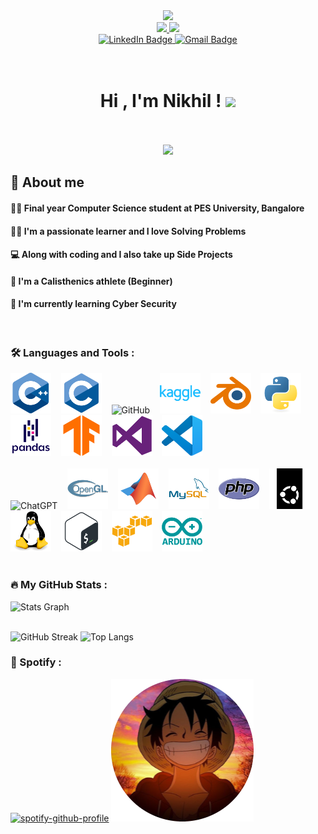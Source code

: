 <div id="header" align="center">
  <img src="https://media.giphy.com/media/v1.Y2lkPTc5MGI3NjExdGZ0bGtjcjhpMmk3NnhiZnQ5Z3dzNjRjZXZ5Y21pZmFzOTgwd3VhbCZlcD12MV9pbnRlcm5hbF9naWZfYnlfaWQmY3Q9Zw/26SdS6M9jzxdqq72JU/giphy.gif" width="300"/>
<br>
  <a href = "https://auth.geeksforgeeks.org/user/nikhilsp242/">
  <img src="https://img.shields.io/badge/GeeksforGeeks-298D46?style=for-the-badge&logo=geeksforgeeks&logoColor=white"/>
  </a>
  <a href = "https://leetcode.com/nikhilsp/">
  <img src = "https://img.shields.io/badge/-LeetCode-FFA116?style=for-the-badge&logo=LeetCode&logoColor=black"/>
    </a>
  
  <!--
  <a href="https://twitter.com/NikhilSP176242">
    <img src="https://img.shields.io/badge/Twitter-blue?style=for-the-badge&logo=twitter&logoColor=white" alt="Twitter Badge"/>
  </a>
  <a href = "http://discordapp.com/users/797359552874020954">
    <img src="https://img.shields.io/badge/Discord-7289DA?style=for-the-badge&logo=discord&logoColor=white"
  </a>
  -->

  <br>
  <a href="https://www.linkedin.com/in/nikhil-s-p-bb5504231/">
    <img src="https://img.shields.io/badge/LinkedIn-blue?style=for-the-badge&logo=linkedin&logoColor=white" alt="LinkedIn Badge"/>
  </a>
  <a href = "mailto:nikhilsp242@gmail.com">
    <img src="https://img.shields.io/badge/Gmail-D14836?style=for-the-badge&logo=gmail&logoColor=white" alt="Gmail Badge"/>
  </a>
  

  <br>
  <br>
  <img src="https://komarev.com/ghpvc/?username=your-github-nikhilsp242&style=flat-square&color=blue" alt=""/>
  <h1>
  Hi , I'm Nikhil !
  <img src="https://media.giphy.com/media/hvRJCLFzcasrR4ia7z/giphy.gif" width="30px"/>
</h1>
  <br>
  <br>
 <div id="header" align="center">
  <img src="https://readme-typing-svg.herokuapp.com?font=Courier+new&color=%23808080&size=40&width=800&duration=6969&lines=Welcome+to+my+profile!">
  </div>
</div>


## 💁 About me
#### 🧑‍🎓 Final year Computer Science student at PES University, Bangalore</br>
#### 🧑‍💻 I'm a passionate learner and I love Solving Problems </br>
#### 💻 Along with coding and I also take up Side Projects </br>
#### 💪 I'm a Calisthenics athlete (Beginner) </br>
#### 📖 I'm currently learning Cyber Security </br>

</br>

<!--
## Top repositories
[![Readme Card](https://github-readme-stats.vercel.app/api/pin/?username=nikhilsp242&repo=GeeksforGeeks_Submissions&theme=github_dark)](https://github.com/nikhilsp242/GeeksforGeeks_Submissions)
-->

### :hammer_and_wrench: Languages and Tools :
<div>
  <img src = "https://github.com/devicons/devicon/blob/master/icons/cplusplus/cplusplus-original.svg" title="C++" alt="C++" width="65" height="65"/>&nbsp&nbsp&nbsp;
  <img src = "https://github.com/devicons/devicon/blob/master/icons/c/c-original.svg" title="C" alt="C" width="65" height="65"/>&nbsp&nbsp&nbsp;
  <img src = "https://github.com/nikhilsp242/nikhilsp242/assets/112267674/5b5474a0-3097-4681-914b-a771ddff31ef" title="GitHub" alt="GitHub" width="65" height="65"/>&nbsp&nbsp&nbsp;
  <img src = "https://github.com/devicons/devicon/blob/master/icons/kaggle/kaggle-original-wordmark.svg" title="Kaggle" alt="Kaggle" width="65" height="65"/>&nbsp&nbsp&nbsp;
  <img src = "https://github.com/devicons/devicon/blob/master/icons/blender/blender-original.svg" title="Blender" alt="Blender" width="65" height="65"/>&nbsp&nbsp&nbsp;
  <img src = "https://github.com/devicons/devicon/blob/master/icons/python/python-original.svg" title="python" alt="python" width="65" height="65"/>&nbsp&nbsp&nbsp;
  <img src = "https://github.com/devicons/devicon/blob/master/icons/pandas/pandas-original-wordmark.svg" title="pandas" alt="pandas" width="65" height="65"/>&nbsp&nbsp&nbsp;
  <img src = "https://github.com/devicons/devicon/blob/master/icons/tensorflow/tensorflow-original.svg" title="TensorFlow" alt="TF" width="65" height="65"/>&nbsp&nbsp&nbsp;
  <img src = "https://github.com/devicons/devicon/blob/master/icons/visualstudio/visualstudio-plain.svg" title="Visual Studio" alt="Visual Studio" width="65" height="65"/>&nbsp&nbsp&nbsp;
  <img src = "https://github.com/devicons/devicon/blob/master/icons/vscode/vscode-original.svg" title="Visual Studio Code" alt="Visual Studio Code" width="65" height="65"/>&nbsp&nbsp&nbsp;
  <br>
  <br>
  <img src = "https://github.com/nikhilsp242/nikhilsp242/assets/112267674/55e7a16b-c083-4de9-910d-97235c487546" title="ChatGPT" alt="ChatGPT" width="60" height="60"/>&nbsp&nbsp&nbsp;
  <img src = "https://github.com/devicons/devicon/blob/master/icons/opengl/opengl-original.svg" title="OpenGL" alt="OpenGL" width="65" height="65"/>&nbsp&nbsp&nbsp;
  <img src = "https://github.com/devicons/devicon/blob/master/icons/matlab/matlab-original.svg" title="MATLAB" alt="MATLAB" width="65" height="65"/>&nbsp&nbsp&nbsp;
  <img src = "https://github.com/devicons/devicon/blob/master/icons/mysql/mysql-original-wordmark.svg" title="MySQL" alt="MySQL" width="65" height="65"/>&nbsp&nbsp&nbsp;
  <img src = "https://github.com/devicons/devicon/blob/master/icons/php/php-original.svg" title="php" alt="php" width="65" height="65"/>&nbsp&nbsp&nbsp;
  <img src = "https://github.com/devicons/devicon/blob/master/icons/ubuntu/ubuntu-plain.svg" title="ubuntu" alt="ubuntu" width="65" height="65"/>&nbsp&nbsp&nbsp;
  <img src = "https://github.com/devicons/devicon/blob/master/icons/linux/linux-original.svg" title="Linux" alt="Linux" width="65" height="65"/>&nbsp&nbsp&nbsp;
  <img src = "https://github.com/devicons/devicon/blob/master/icons/bash/bash-original.svg" title="Bash" alt="Bash" width="65" height="65"/>&nbsp&nbsp&nbsp;
  <img src = "https://github.com/devicons/devicon/blob/master/icons/amazonwebservices/amazonwebservices-original.svg" title="Amazon Web Services" alt="aws" width="65" height="65"/>&nbsp&nbsp&nbsp;
  <img src = "https://github.com/devicons/devicon/blob/master/icons/arduino/arduino-original-wordmark.svg" title="Arduino" alt="Arduino" width="65" height="65"/>&nbsp&nbsp&nbsp;
</div>

</br>

### :fire: My GitHub Stats :
![Stats Graph](http://github-profile-summary-cards.vercel.app/api/cards/profile-details?username=nikhilsp242&theme=2077)
<br>
<br>

![GitHub Streak](https://github-readme-streak-stats.herokuapp.com?user=nikhilsp242&theme=dark&hide_border=true&card_width=500&type=png) 
![Top Langs](https://github-readme-stats.vercel.app/api/top-langs/?username=nikhilsp242&layout=compact&theme=vision-friendly-dark)


### 🎵 Spotify :  
<div>
  
[![spotify-github-profile](https://spotify-github-profile.vercel.app/api/view?uid=31kxkeztj7ws5qo4yh3tycblv6gq&cover_image=true&theme=default&show_offline=true&background_color=121212&interchange=true&bar_color_cover=false)](https://spotify-github-profile.vercel.app/api/view?uid=31kxkeztj7ws5qo4yh3tycblv6gq&redirect=true)
<a href="https://open.spotify.com/user/31kxkeztj7ws5qo4yh3tycblv6gq?si=f7ac21bf8d6d4c2c">
    <img src="https://github.com/nikhilsp242/GitImages/blob/main/GitProfile/spotifyProfile-circular-cropped.png" alt="My Playlists">
  </a>
</div>


<!--
<div>

    this gives copy code option
</div>
-->
<!--
```
class Solution {
public:
    void merge(vector<int>& nums1, int m, vector<int>& nums2, int n) {
        int i = nums1.size()-1;
        m--,n--;
        while(i>=0 && n>=0){
            if(m>=0 && nums1[m]>=nums2[n]) nums1[i--] = nums1[m--];
            else nums1[i--] = nums2[n--];
        }
    }
};

```
-->

<!--
**nikhilsp242/nikhilsp242** is a ✨ _special_ ✨ repository because its `README.md` (this file) appears on your GitHub profile.



Here are some ideas to get you started:

- 🔭 I’m currently working on ...
- 🌱 I’m currently learning ...
- 👯 I’m looking to collaborate on ...
- 🤔 I’m looking for help with ...
- 💬 Ask me about ...
- 📫 How to reach me: ...
- 😄 Pronouns: ...
- ⚡ Fun fact: ...
-->
